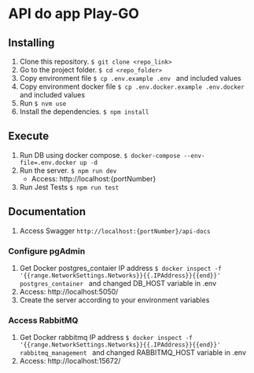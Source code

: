 
# API do app Play-GO

## Installing

1. Clone this repository. `$ git clone <repo_link>`
2. Go to the project folder. `$ cd <repo_folder>`
3. Copy environment file `$ cp .env.example .env ` and included values
4. Copy environment docker file `$ cp .env.docker.example .env.docker ` and included values
6. Run `$ nvm use`
5. Install the dependencies. `$ npm install`

## Execute
1. Run DB using docker compose. `$ docker-compose --env-file=.env.docker up -d ` 
2. Run the server. `$ npm run dev`
    - Access: http://localhost:{portNumber}
3. Run Jest Tests `$ npm run test`


## Documentation
1. Access Swagger `http://localhost:{portNumber}/api-docs ` 

### Configure pgAdmin

1. Get Docker postgres_contaier IP address `$ docker inspect -f '{{range.NetworkSettings.Networks}}{{.IPAddress}}{{end}}' postgres_container ` and changed DB_HOST variable in .env
2. Access: http://localhost:5050/
3. Create the server according to your environment variables

### Access RabbitMQ

1. Get Docker rabbitmq IP address `$ docker inspect -f '{{range.NetworkSettings.Networks}}{{.IPAddress}}{{end}}' rabbitmq_management `  and changed RABBITMQ_HOST variable in .env
2. Access: http://localhost:15672/


